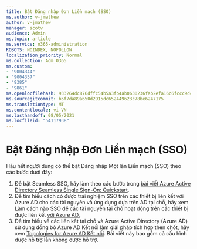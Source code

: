 ```yaml
---
title: Bật Đăng nhập Đơn Liền mạch (SSO)
ms.author: v-jmathew
author: v-jmathew
manager: scotv
audience: Admin
ms.topic: article
ms.service: o365-administration
ROBOTS: NOINDEX, NOFOLLOW
localization_priority: Normal
ms.collection: Adm_O365
ms.custom:
- "9004344"
- "9004357"
- "9385"
- "9861"
ms.openlocfilehash: 933264dc876dffc54b5a3fb4ab0630236fab2efa16c6fccc9dc31716cf366129
ms.sourcegitcommit: b5f7da89a650d2915dc652449623c78be6247175
ms.translationtype: MT
ms.contentlocale: vi-VN
ms.lasthandoff: 08/05/2021
ms.locfileid: "54117938"
---
```

# <a name="enable-seamless-single-sign-on-sso"></a>Bật Đăng nhập Đơn Liền mạch (SSO)

Hầu hết người dùng có thể bật Đăng nhập Một lần Liền mạch (SSO) theo các bước dưới đây:

1. Để bật Seamless SSO, hãy làm theo các bước trong [bài viết Azure Active Directory Seamless Single Sign-On: Quickstart](https://docs.microsoft.com/azure/active-directory/hybrid/how-to-connect-sso-quick-start).
2. Để tìm hiểu cách có được trải nghiệm SSO trên các thiết bị liên kết với Azure AD cho các tài nguyên và ứng dụng dựa trên AD tại chỗ, hãy xem Làm cách nào SSO để các tài nguyên tại chỗ hoạt động trên các thiết bị được liên kết [với Azure AD.](https://docs.microsoft.com/azure/active-directory/devices/azuread-join-sso)
3. Để tìm hiểu về các liên kết tại chỗ và Azure Active Directory (Azure AD) sử dụng đồng bộ Azure AD Kết nối làm giải pháp tích hợp then chốt, hãy xem [Topologies for Azure AD Kết nối](https://docs.microsoft.com/azure/active-directory/hybrid/plan-connect-topologies). Bài viết này bao gồm cả cấu hình được hỗ trợ lẫn không được hỗ trợ.
